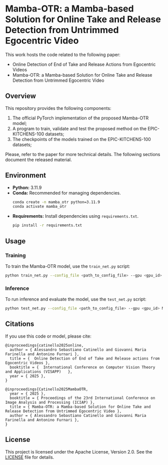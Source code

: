 # Mamba-OTR: a Mamba-based Solution for Online Take and Release Detection from Untrimmed Egocentric Video

This work hosts the code related to the following paper:

- Online Detection of End of Take and Release Actions from Egocentric Videos
- Mamba-OTR: a Mamba-based Solution for Online Take and Release Detection from Untrimmed Egocentric Video

## Overview

This repository provides the following components:

1. The official PyTorch implementation of the proposed Mamba-OTR model;
2. A program to train, validate and test the proposed method on the EPIC-KITCHENS-100 datasets;
3. The checkpoints of the models trained on the EPIC-KITCHENS-100 datasets;

Please, refer to the paper for more technical details. The following sections document the released material.


## Environment

*   **Python:** 3.11.9
*   **Conda:** Recommended for managing dependencies.
    ```bash
    conda create -n mamba_otr python=3.11.9
    conda activate mamba_otr
    ```
*   **Requirements:** Install dependencies using `requirements.txt`.
    ```bash
    pip install -r requirements.txt
    ```


## Usage

### Training

To train the Mamba-OTR model, use the `train_net.py` script:

```bash
python train_net.py --config_file <path_to_config_file> --gpu <gpu_id> 
```

### Inference

To run inference and evaluate the model, use the `test_net.py` script:

```bash
python test_net.py --config_file <path_to_config_file> --gpu <gpu_id> MODEL.CHECKPOINT <path_to_checkpoint> 
```


## Citations

If you use this code or model, please cite:
```
@inproceedings{catinello2025online,
  author = { Alessandro Sebastiano Catinello and Giovanni Maria Farinella and Antonino Furnari },
  title = {  Online Detection of End of Take and Release actions from Egocentric Videos },
  booktitle = {  International Conference on Computer Vision Theory and Applications (VISAPP)   },
  year = { 2025 },
}

@inproceedings{Catinello2025MambaOTR,
  year = { 2025 },
  booktitle = { Proceedings of the 23rd International Conference on Image Analysis and Processing (ICIAP) },
  title = { Mamba-OTR: a Mamba-based Solution for Online Take and Release Detection from Untrimmed Egocentric Video },
  author = { Alessandro Sebastiano Catinello and Giovanni Maria Farinella and Antonino Furnari },
}

```


## License

This project is licensed under the Apache License, Version 2.0. See the [LICENSE](LICENSE) file for details.
